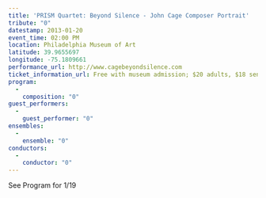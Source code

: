 ```yaml
---
title: 'PRISM Quartet: Beyond Silence - John Cage Composer Portrait'
tribute: "0"
datestamp: 2013-01-20
event_time: 02:00 PM
location: Philadelphia Museum of Art
latitude: 39.9655697
longitude: -75.1809661
performance_url: http://www.cagebeyondsilence.com
ticket_information_url: Free with museum admission; $20 adults, $18 seniors, $14 students, $14 youth (13-18), free for children 12 and under
program: 
  -
    composition: "0"
guest_performers: 
  -
    guest_performer: "0"
ensembles: 
  -
    ensemble: "0"
conductors: 
  -
    conductor: "0"
---
```

See Program for 1/19